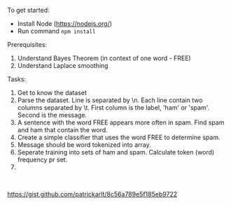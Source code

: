 To get started:

* Install Node (https://nodejs.org/)
* Run command `npm install`

Prerequisites:
1. Understand Bayes Theorem (in context of one word - FREE)
2. Understand Laplace smoothing

Tasks:
1. Get to know the dataset
2. Parse the dataset. Line is separated by \n. Each line contain two columns separated by \t. First column is the label, 'ham' or 'spam'. 
Second is the message. 
3. A sentence with the word FREE appears more often in spam. Find spam and ham that contain the word.
4. Create a simple classifier that uses the word FREE to determine spam.
5. Message should be word tokenized into array.
6. Seperate training into sets of ham and spam. Calculate token (word) frequency pr set.
8. 

<br>

https://gist.github.com/patrickarlt/8c56a789e5f185eb9722
